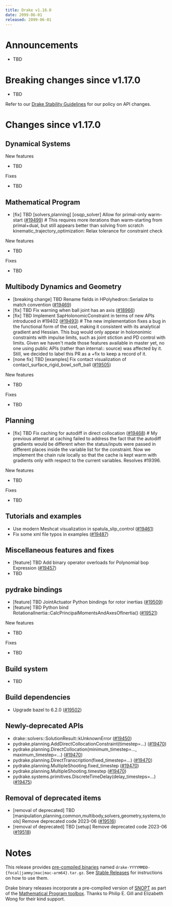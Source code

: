 ```yaml
---
title: Drake v1.18.0
date: 2099-06-01
released: 2099-06-01
---
```


# Announcements

* TBD

# Breaking changes since v1.17.0

* TBD

Refer to our [Drake Stability Guidelines](/stable.html) for our policy
on API changes.

# Changes since v1.17.0

## Dynamical Systems

<!-- <relnotes for systems go here> -->


New features

* TBD

Fixes

* TBD

## Mathematical Program

<!-- <relnotes for solvers go here> -->

* [fix] TBD [solvers,planning] [osqp_solver] Allow for primal-only warm-start ([#19499][_#19499])  # This requires more iterations than warm-starting from primal+dual, but still appears better than solving from scratch kinematic_trajectory_optimization: Relax tolerance for constraint check

New features

* TBD

Fixes

* TBD

## Multibody Dynamics and Geometry

<!-- <relnotes for geometry,multibody go here> -->

* [breaking change] TBD Rename fields in HPolyhedron::Serialize to match convention ([#19469][_#19469])
* [fix] TBD Fix warning when ball joint has an axis ([#18966][_#18966])
* [fix] TBD Implement SapHolonomicConstraint in terms of new APIs introduced in #19402 ([#19493][_#19493])  # The new implementation fixes a bug in the functional form of the cost, making it consistent with its analytical gradient and Hessian. This bug would only appear in holononimic constraints with impulse limits, such as joint stiction and PD control with limits. Given we haven't made those features available in master yet, no one using public APIs (rather than internal:: source) was affected by it. Still, we decided to label this PR as a +fix to keep a record of it.
* [none fix] TBD [examples] Fix contact visualization of contact_surface_rigid_bowl_soft_ball ([#19505][_#19505])

New features

* TBD

Fixes

* TBD

## Planning

<!-- <relnotes for planning go here> -->

* [fix] TBD Fix caching for autodiff in direct collocation ([#19468][_#19468])  # My previous attempt at caching failed to address the fact that the autodiff gradients would be different when the status/inputs were passed in different places inside the variable list for the constraint. Now we implement the chain rule locally so that the cache is kept warm with gradients only with respect to the current variables. Resolves #19396.

New features

* TBD

Fixes

* TBD

## Tutorials and examples

<!-- <relnotes for examples,tutorials go here> -->

* Use modern Meshcat visualization in spatula_slip_control ([#19461][_#19461])
* Fix some xml file typos in examples ([#19487][_#19487])

## Miscellaneous features and fixes

<!-- <relnotes for common,math,lcm,lcmtypes,manipulation,perception,visualization go here> -->

* [feature] TBD Add binary operator overloads for Polynomial bop Expression ([#19457][_#19457])
* TBD

## pydrake bindings

<!-- <relnotes for bindings go here> -->

* [feature] TBD JointActuator Python bindings for rotor inertias ([#19509][_#19509])
* [feature] TBD Python bind RotationalInertia::CalcPrincipalMomentsAndAxesOfInertia() ([#19521][_#19521])

New features

* TBD

Fixes

* TBD

## Build system

<!-- <relnotes for cmake,doc,setup,third_party,tools go here> -->

* TBD

## Build dependencies

<!-- <relnotes for workspace go here> -->

* Upgrade bazel to 6.2.0 ([#19502][_#19502])

## Newly-deprecated APIs

* drake::solvers::SolutionResult::kUnknownError ([#19450][_#19450])
* pydrake.planning.AddDirectCollocationConstraint(timestep=...) ([#19470][_#19470])
* pydrake.planning.DirectCollocation(minimum_timestep=..., maximum_timestep=...) ([#19470][_#19470])
* pydrake.planning.DirectTranscription(fixed_timestep=...) ([#19470][_#19470])
* pydrake.planning.MultipleShooting.fixed_timestep ([#19470][_#19470])
* pydrake.planning.MultipleShooting.timestep ([#19470][_#19470])
* pydrake.systems.primitives.DiscreteTimeDelay(delay_timesteps=...)  ([#19475][_#19475])

## Removal of deprecated items

* [removal of deprecated] TBD [manipulation,planning,common,multibody,solvers,geometry,systems,tools] Remove deprecated code 2023-06 ([#19516][_#19516])
* [removal of deprecated] TBD [setup] Remove deprecated code 2023-06 ([#19518][_#19518])

# Notes


This release provides [pre-compiled binaries](https://github.com/RobotLocomotion/drake/releases/tag/v1.18.0) named
``drake-YYYYMMDD-{focal|jammy|mac|mac-arm64}.tar.gz``. See [Stable Releases](/from_binary.html#stable-releases) for instructions on how to use them.

Drake binary releases incorporate a pre-compiled version of [SNOPT](https://ccom.ucsd.edu/~optimizers/solvers/snopt/) as part of the
[Mathematical Program toolbox](https://drake.mit.edu/doxygen_cxx/group__solvers.html). Thanks to
Philip E. Gill and Elizabeth Wong for their kind support.

<!-- <begin issue links> -->
[_#18966]: https://github.com/RobotLocomotion/drake/pull/18966
[_#19450]: https://github.com/RobotLocomotion/drake/pull/19450
[_#19457]: https://github.com/RobotLocomotion/drake/pull/19457
[_#19461]: https://github.com/RobotLocomotion/drake/pull/19461
[_#19468]: https://github.com/RobotLocomotion/drake/pull/19468
[_#19469]: https://github.com/RobotLocomotion/drake/pull/19469
[_#19470]: https://github.com/RobotLocomotion/drake/pull/19470
[_#19475]: https://github.com/RobotLocomotion/drake/pull/19475
[_#19487]: https://github.com/RobotLocomotion/drake/pull/19487
[_#19493]: https://github.com/RobotLocomotion/drake/pull/19493
[_#19499]: https://github.com/RobotLocomotion/drake/pull/19499
[_#19502]: https://github.com/RobotLocomotion/drake/pull/19502
[_#19505]: https://github.com/RobotLocomotion/drake/pull/19505
[_#19509]: https://github.com/RobotLocomotion/drake/pull/19509
[_#19516]: https://github.com/RobotLocomotion/drake/pull/19516
[_#19518]: https://github.com/RobotLocomotion/drake/pull/19518
[_#19521]: https://github.com/RobotLocomotion/drake/pull/19521
<!-- <end issue links> -->

<!--
  Current oldest_commit 1ee1e1aac46d783fcd8504ee88c8b28944884d05 (exclusive).
  Current newest_commit 8bb8d93651dca477467c471802e078c15b08b77c (inclusive).
-->

